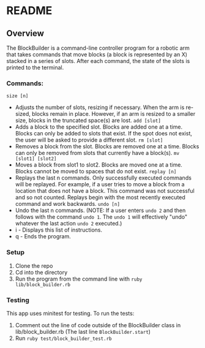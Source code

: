 # README

## Overview

The BlockBuilder is a command-line controller program for a robotic arm that takes commands that move blocks (a block is represented by an X) stacked in a series of slots. After each command, the state of the slots is printed to the terminal.  

### Commands:

 `size [n]`
 * Adjusts the number of slots, resizing if necessary. When the arm is re-sized, blocks remain in place. However, if an arm is resized to a smaller size, blocks in the truncated space(s) are lost.
 `add [slot]`
 * Adds a block to the specified slot. Blocks are added one at a time. Blocks can only be added to slots that exist. If the spot does not exist, the user will be asked to provide a different slot.
 `rm [slot]`
 * Removes a block from the slot. Blocks are removed one at a time. Blocks can only be removed from slots that currently have a block(s).
 `mv [slot1] [slot2]`
 * Moves a block from slot1 to slot2. Blocks are moved one at a time. Blocks cannot be moved to spaces that do not exist.
 `replay [n]`
 * Replays the last n commands. Only successfully executed commands will be replayed. For example, if a user tries to move a block from a location that does not have a block. This command was not successful and so not counted. Replays begin with the most recently executed command and work backwards.
 `undo [n]`
 * Undo the last n commands. (NOTE: If a user enters `undo 2` and then follows with the command `undo 1`. The `undo 1` will effectively "undo" whatever the last action `undo 2` executed.)
 * i - Displays this list of instructions.
 * q - Ends the program.


### Setup
  1. Clone the repo
  2. Cd into the directory
  3. Run the program from the command line with `ruby lib/block_builder.rb`  


### Testing

This app uses minitest for testing. To run the tests:
1. Comment out the line of code outside of the BlockBuilder class in lib/block_builder.rb (The last line `BlockBuilder.start`)
2. Run `ruby test/block_builder_test.rb`
